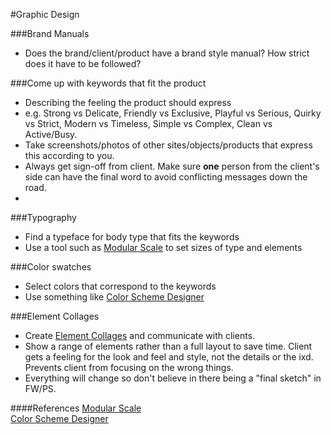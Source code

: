 #Graphic Design

###Brand Manuals
* Does the brand/client/product have a brand style manual? How strict does it have to be followed?

###Come up with keywords that fit the product
* Describing the feeling the product should express
* e.g. Strong vs Delicate, Friendly vs Exclusive, Playful vs Serious, Quirky vs Strict, Modern vs Timeless, Simple vs Complex, Clean vs Active/Busy. 
* Take screenshots/photos of other sites/objects/products that express this according to you.
* Always get sign-off from client. Make sure **one** person from the client's side can have the final word to avoid conflicting messages down the road.
* 

###Typography
* Find a typeface for body type that fits the keywords
* Use a tool such as [Modular Scale](modularscale.com) to set sizes of type and elements

###Color swatches
* Select colors that correspond to the keywords
* Use something like [Color Scheme Designer](http://colorschemedesigner.com/)

###Element Collages
* Create [Element Collages](http://danielmall.com/articles/rif-element-collages/) and communicate with clients.
* Show a range of elements rather than a full layout to save time. Client gets a feeling for the look and feel and style, not the details or the ixd. Prevents client from focusing on the wrong things.
* Everything will change so don't believe in there being a "final sketch" in FW/PS.

####References
[Modular Scale](modularscale.com)  
[Color Scheme Designer](http://colorschemedesigner.com/)
